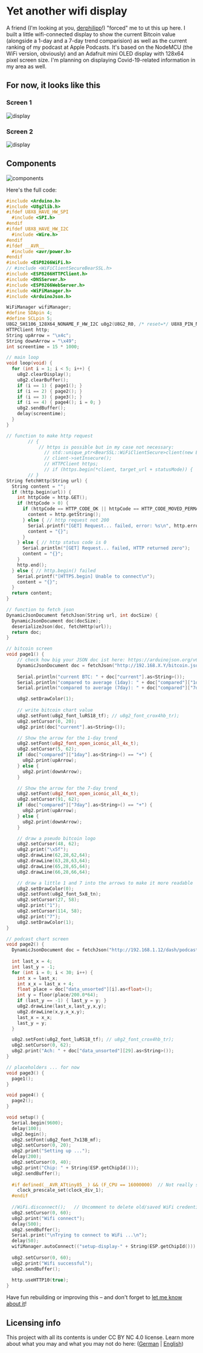 # Yet another wifi display

A friend (I'm looking at you, [derphilipp](https://github.com/derphilipp)!) "forced" me to ut this up here. I built a little wifi-connected display to show the current Bitcoin value (alongside a 1-day and a 7-day trend comparision) as well as the current ranking of my podcast at Apple Podcasts. It's based on the NodeMCU (the WiFi version, obviously) and an Adafruit mini OLED display with 128x64 pixel screen size. I'm planning on displaying Covid-19-related information in my area as well.

## For now, it looks like this
### Screen 1
![display](display-1.jpg)

### Screen 2
![display](display-2.jpg)

## Components
![components](display_components.png)

Here's the full code:
```C++
#include <Arduino.h>
#include <U8g2lib.h>
#ifdef U8X8_HAVE_HW_SPI
  #include <SPI.h>
#endif
#ifdef U8X8_HAVE_HW_I2C
  #include <Wire.h>
#endif
#ifdef __AVR__
  #include <avr/power.h>
#endif
#include <ESP8266WiFi.h>
// #include <WiFiClientSecureBearSSL.h>
#include <ESP8266HTTPClient.h>
#include <DNSServer.h>            
#include <ESP8266WebServer.h>     
#include <WiFiManager.h>
#include <ArduinoJson.h>

WiFiManager wifiManager;
#define SDApin 4;
#define SCLpin 5;
U8G2_SH1106_128X64_NONAME_F_HW_I2C u8g2(U8G2_R0, /* reset=*/ U8X8_PIN_NONE);
HTTPClient http;
String upArrow = "\x4c";
String downArrow = "\x49";
int screentime = 15 * 1000;

// main loop
void loop(void) {
  for (int i = 1; i < 5; i++) {
    u8g2.clearDisplay();
    u8g2.clearBuffer();
    if (i == 1) { page1(); }
    if (i == 2) { page2(); }
    if (i == 3) { page3(); }
    if (i == 4) { page4(); i = 0; }
    u8g2.sendBuffer();
    delay(screentime);
  } 
}

// function to make http request
        // {
            // https is possible but in my case not necessary:
              // std::unique_ptr<BearSSL::WiFiClientSecure>client(new BearSSL::WiFiClientSecure);
              // client->setInsecure();
              // HTTPClient https;
              // if (https.begin(*client, target_url + statusMode)) {  // ...
        // }
String fetchHttp(String url) {
  String content = "";
  if (http.begin(url)) {
    int httpCode = http.GET();
    if (httpCode > 0) {
      if (httpCode == HTTP_CODE_OK || httpCode == HTTP_CODE_MOVED_PERMANENTLY) {
        content = http.getString();
      } else { // http request not 200
        Serial.printf("[GET] Request... failed, error: %s\n", http.errorToString(httpCode).c_str());
        content = "{}";
      }
    } else { // http status code is 0
      Serial.println("[GET] Request... failed, HTTP returned zero");
      content = "{}";
    }
    http.end();
  } else { // http.begin() failed
    Serial.printf("[HTTPS.begin] Unable to connect\n");
    content = "{}";
  }
  return content;
}

// function to fetch json
DynamicJsonDocument fetchJson(String url, int docSize) {
  DynamicJsonDocument doc(docSize);
  deserializeJson(doc, fetchHttp(url));
  return doc;
}

// bitcoin screen
void page1() {
    // check how big your JSON doc ist here: https://arduinojson.org/v6/assistant/
    DynamicJsonDocument doc = fetchJson("http://192.168.X.Y/bitcoin.json", 500); // I have my own "API" because I use this for different things, but you could make this work with an public API like this as well: https://www.bitcoin.de/de/api/marketplace
    
    Serial.println("current BTC: " + doc["current"].as<String>());
    Serial.println("compared to average (1day): " + doc["compared"]["1day"].as<String>());
    Serial.println("compared to average (7day): " + doc["compared"]["7day"].as<String>());

    u8g2.setDrawColor(1);
    
    // write bitcoin chart value
    u8g2.setFont(u8g2_font_luRS18_tf); // u8g2_font_crox4hb_tr);
    u8g2.setCursor(0, 20);
    u8g2.print(doc["current"].as<String>());

    // Show the arrow for the 1-day trend
    u8g2.setFont(u8g2_font_open_iconic_all_4x_t);
    u8g2.setCursor(5, 62);
    if (doc["compared"]["1day"].as<String>() == "+") {
      u8g2.print(upArrow);
    } else {
      u8g2.print(downArrow);
    }

    // Show the arrow for the 7-day trend
    u8g2.setFont(u8g2_font_open_iconic_all_4x_t);
    u8g2.setCursor(91, 62);
    if (doc["compared"]["7day"].as<String>() == "+") {
      u8g2.print(upArrow);
    } else {
      u8g2.print(downArrow);
    }

    // draw a pseudo bitcoin logo
    u8g2.setCursor(48, 62);
    u8g2.print("\x5f"); 
    u8g2.drawLine(62,28,62,64);
    u8g2.drawLine(63,28,63,64);
    u8g2.drawLine(65,28,65,64);
    u8g2.drawLine(66,28,66,64);

    // draw a little 1 and 7 into the arrows to make it more readable
    u8g2.setDrawColor(0);
    u8g2.setFont(u8g2_font_5x8_tn);
    u8g2.setCursor(27, 58);
    u8g2.print("1");
    u8g2.setCursor(114, 58);
    u8g2.print("7");
    u8g2.setDrawColor(1);
}

// podcast chart screen
void page2() {
  DynamicJsonDocument doc = fetchJson("http://192.168.1.12/dash/podcast.json.php", 1536); // I have my own "API" because I use this for different things, but you could make this work with an public API like this as well: http://itunes.apple.com/de/rss/toppodcasts/genre=1487/limit=100/json
  
  int last_x = 4;
  int last_y = -1;
  for (int i = 0; i < 30; i++) {
    int x = last_x;
    int x_x = last_x + 4; 
    float place = doc["data_unsorted"][i].as<float>();
    int y = floor(place/200.0*64);
    if (last_y == -1) { last_y = y; }
    u8g2.drawLine(last_x,last_y,x,y);
    u8g2.drawLine(x,y,x_x,y);
    last_x = x_x;
    last_y = y;
  }

  u8g2.setFont(u8g2_font_luRS18_tf); // u8g2_font_crox4hb_tr);
  u8g2.setCursor(0, 62);
  u8g2.print("Ach: " + doc["data_unsorted"][29].as<String>());
}

// placeholders ... for now
void page3() {
  page1();
}

void page4() {
  page2();
}

void setup() {
  Serial.begin(9600); 
  delay(100);
  u8g2.begin();
  u8g2.setFont(u8g2_font_7x13B_mf);
  u8g2.setCursor(0, 20);
  u8g2.print("Setting up ...");
  delay(200);
  u8g2.setCursor(0, 40);
  u8g2.print("Chip: " + String(ESP.getChipId()));
  u8g2.sendBuffer();
  
  #if defined(__AVR_ATtiny85__) && (F_CPU == 16000000)  // Not really sure if this is needed ...
    clock_prescale_set(clock_div_1);
  #endif
  
  //WiFi.disconnect();   // Uncomment to delete old/saved WiFi credentials 
  u8g2.setCursor(0, 60);
  u8g2.print("Wifi connect");
  delay(500);
  u8g2.sendBuffer();
  Serial.print("\nTrying to connect to WiFi ...\n");
  delay(50);
  wifiManager.autoConnect(("setup-display-" + String(ESP.getChipId())).c_str()); // Tries to connect to a known wifi – 
                                                                                  // if this failed, it opens up an access point under 192.168.4.1
  u8g2.setCursor(0, 60);
  u8g2.print("Wifi successful");
  u8g2.sendBuffer();
  
  http.useHTTP10(true);
}
```

Have fun rebuilding or improving this – and don't forget to [let me know about it](https://twitter.com/MirUnauffaellig)!

## Licensing info

This project with all its contents is under CC BY NC 4.0 license. Learn more about what you may and what you may not do here: ([German](https://creativecommons.org/licenses/by-nc/4.0/deed.de) | [English](https://creativecommons.org/licenses/by-nc/4.0/deed.en))
